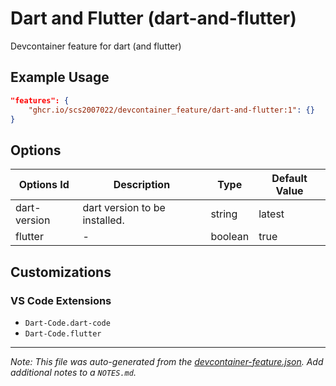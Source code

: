 
# Dart and Flutter (dart-and-flutter)

Devcontainer feature for dart (and flutter)

## Example Usage

```json
"features": {
    "ghcr.io/scs2007022/devcontainer_feature/dart-and-flutter:1": {}
}
```

## Options

| Options Id | Description | Type | Default Value |
|-----|-----|-----|-----|
| dart-version | dart version to be installed. | string | latest |
| flutter | - | boolean | true |

## Customizations

### VS Code Extensions

- `Dart-Code.dart-code`
- `Dart-Code.flutter`



---

_Note: This file was auto-generated from the [devcontainer-feature.json](https://github.com/scs2007022/devcontainer_feature/blob/main/src/dart-and-flutter/devcontainer-feature.json).  Add additional notes to a `NOTES.md`._

